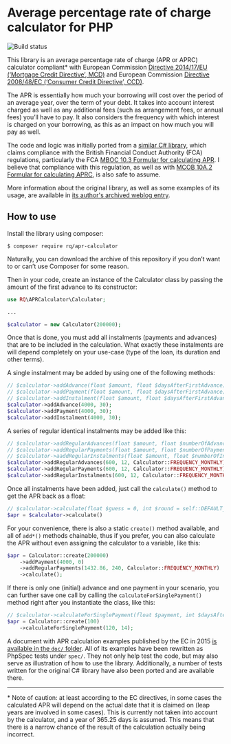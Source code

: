 # Average percentage rate of charge calculator for PHP

![Build status](https://github.com/rimas-kudelis/php-apr-calculator/actions/workflows/build.yml/badge.svg)

This library is an average percentage rate of charge (APR or APRC) calculator compliant* with European Commission [Directive 2014/17/EU (‘Mortgage Credit Directive’, MCD)](https://eur-lex.europa.eu/eli/dir/2014/17/oj) and European Commission [Directive 2008/48/EC (‘Consumer Credit Directive’, CCD)](https://eur-lex.europa.eu/eli/dir/2008/48/oj).

The APR is essentially how much your borrowing will cost over the period of an average year, over the term of your debt. It takes into account interest charged as well as any additional fees (such as arrangement fees, or annual fees) you’ll have to pay. It also considers the frequency with which interest is charged on your borrowing, as this as an impact on how much you will pay as well.

The code and logic was initially ported from a [similar C# library](https://github.com/stephenhaunts/UK-APR-Calculator), which claims compliance with the British Financial Conduct Authority (FCA) regulations, particularly the FCA [MBOC 10.3 Formular for calculating APR](https://www.handbook.fca.org.uk/handbook/MCOB/10/3.html). I believe that compliance with this regulation, as well as with [MCOB 10A.2 Formular for calculating APRC](https://www.handbook.fca.org.uk/handbook/MCOB/10A/2.html), is also safe to assume.

More information about the original library, as well as some examples of its usage, are available in [its author's archived weblog entry](https://web.archive.org/web/20210623190649/https://stephenhaunts.com/2013/05/22/how-to-calculate-annual-percentage-rates-apr/).

## How to use
Install the library using composer:
```shell
$ composer require rq/apr-calculator
```
Naturally, you can download the archive of this repository if you don’t want to or can’t use Composer for some reason.

Then in your code, create an instance of the Calculator class by passing the amount of the first advance to its constructor:
```php
use RQ\APRCalculator\Calculator;

...

$calculator = new Calculator(200000);
```

Once that is done, you must add all instalments (payments and advances) that are to be included in the calculation. What exactly these instalments are will depend completely on your use-case (type of the loan, its duration and other terms).

A single instalment may be added by using one of the following methods:
```php
// $calculator->addAdvance(float $amount, float $daysAfterFirstAdvance): self
// $calculator->addPayment(float $amount, float $daysAfterFirstAdvance): self
// $calculator->addInstalment(float $amount, float $daysAfterFirstAdvance, int $type = Calculator::TYPE_PAYMENT): self
$calculator->addAdvance(4000, 30);
$calculator->addPayment(4000, 30);
$calculator->addInstalment(4000, 30);
```

A series of regular identical instalments may be added like this:
```php
// $calculator->addRegularAdvances(float $amount, float $numberOfAdvances, float $daysBetweenAdvances, float $daysAfterFirstAdvance = 0): self
// $calculator->addRegularPayments(float $amount, float $numberOfPayments, float $daysBetweenPayments, float $daysAfterFirstAdvance = 0): self
// $calculator->aaddRegularInstalments(float $amount, float $numberOfInstalments, float $daysBetweenInstalments, float $daysAfterFirstAdvance = 0, int $type = Calculator::TYPE_PAYMENT): self
$calculator->addRegularAdvances(600, 12, Calculator::FREQUENCY_MONTHLY);
$calculator->addRegularPayments(600, 12, Calculator::FREQUENCY_MONTHLY);
$calculator->addRegularInstalments(600, 12, Calculator::FREQUENCY_MONTHLY);
```

Once all instalments have been added, just call the `calculate()` method to get the APR back as a float:
```php
// $calculator->calculate(float $guess = 0, int $round = self::DEFAULT_PRECISION): float
$apr = $calculator->calculate()
```

For your convenience, there is also a static `create()` method available, and all of `add*()` methods chainable, thus if you prefer, you can also calculate the APR without even assigning the calculator to a variable, like this:
```php
$apr = Calculator::create(200000)
    ->addPayment(4000, 0)
    ->addRegularPayments(1432.86, 240, Calculator::FREQUENCY_MONTHLY)
    ->calculate();
```

If there is only one (initial) advance and one payment in your scenario, you can further save one call by calling the `calculateForSinglePayment()` method right after you instantiate the class, like this:
```php
// $calculator->calculateForSinglePayment(float $payment, int $daysAfterAdvance, int $round = self::DEFAULT_PRECISION): float
$apr = Calculator::create(100)
    ->calculateForSinglePayment(120, 14);
```

A document with APR calculation examples published by the EC in 2015 [is available in the `doc/` folder](doc/aprc-examples-calculation_en.pdf). All of its examples have been rewritten as PhpSpec tests under `spec/`. They not only help test the code, but may also serve as illustration of how to use the library. Additionally, a number of tests written for the original C# library have also been ported and are available there.

---
\* Note of caution: at least according to the EC directives, in some cases the calculated APR will depend on the actual date that it is claimed on (leap years are involved in some cases). This is currently not taken into account by the calculator, and a year of 365.25 days is assumed. This means that there is a narrow chance of the result of the calculation actually being incorrect.
